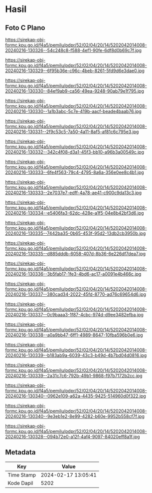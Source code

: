 # Hasil

## Foto C Plano

https://sirekap-obj-formc.kpu.go.id/f4a5/pemilu/pdpr/52/02/04/20/14/5202042014008-20240216-130326--54c248c8-f588-4ef1-90fe-6df8d0b69c7f.jpg

https://sirekap-obj-formc.kpu.go.id/f4a5/pemilu/pdpr/52/02/04/20/14/5202042014008-20240216-130329--6f95b36e-c96c-4beb-8261-5fd9d6e3dae0.jpg

https://sirekap-obj-formc.kpu.go.id/f4a5/pemilu/pdpr/52/02/04/20/14/5202042014008-20240216-130330--84ef9ab9-ca56-49ea-9248-90ab79e1f795.jpg

https://sirekap-obj-formc.kpu.go.id/f4a5/pemilu/pdpr/52/02/04/20/14/5202042014008-20240216-130330--1a1b3abc-5c7e-419b-aacf-beade4baab76.jpg

https://sirekap-obj-formc.kpu.go.id/f4a5/pemilu/pdpr/52/02/04/20/14/5202042014008-20240216-130331--2f9c53c5-7a50-4a11-8af5-af81c6c795e3.jpg

https://sirekap-obj-formc.kpu.go.id/f4a5/pemilu/pdpr/52/02/04/20/14/5202042014008-20240216-130332--342c4f08-d3a1-45f3-bb10-a96b3a00549c.jpg

https://sirekap-obj-formc.kpu.go.id/f4a5/pemilu/pdpr/52/02/04/20/14/5202042014008-20240216-130333--6fe4f563-79c4-4795-8a6a-356e0ee8c4b1.jpg

https://sirekap-obj-formc.kpu.go.id/f4a5/pemilu/pdpr/52/02/04/20/14/5202042014008-20240216-130333--2e7037e7-edff-4a78-ae41-c900c9da13c3.jpg

https://sirekap-obj-formc.kpu.go.id/f4a5/pemilu/pdpr/52/02/04/20/14/5202042014008-20240216-130334--e5406fa3-62dc-428e-a1f5-04e8b42bf3d6.jpg

https://sirekap-obj-formc.kpu.go.id/f4a5/pemilu/pdpr/52/02/04/20/14/5202042014008-20240216-130335--7442ba35-0b65-453f-95d2-13db2cb3950b.jpg

https://sirekap-obj-formc.kpu.go.id/f4a5/pemilu/pdpr/52/02/04/20/14/5202042014008-20240216-130335--d885dddb-6058-407d-8b36-6e226df7dea7.jpg

https://sirekap-obj-formc.kpu.go.id/f4a5/pemilu/pdpr/52/02/04/20/14/5202042014008-20240216-130336--3b5fab17-1fe3-4bd6-ac17-a0091e4b466c.jpg

https://sirekap-obj-formc.kpu.go.id/f4a5/pemilu/pdpr/52/02/04/20/14/5202042014008-20240216-130337--380cad34-2022-45fd-8770-ad76c69654d6.jpg

https://sirekap-obj-formc.kpu.go.id/f4a5/pemilu/pdpr/52/02/04/20/14/5202042014008-20240216-130337--0c9baaa3-1f87-4cbc-974d-d9ee3482efba.jpg

https://sirekap-obj-formc.kpu.go.id/f4a5/pemilu/pdpr/52/02/04/20/14/5202042014008-20240216-130338--a0a9bb47-6ff1-4989-8647-10fba596b0e6.jpg

https://sirekap-obj-formc.kpu.go.id/f4a5/pemilu/pdpr/52/02/04/20/14/5202042014008-20240216-130339--b183ab9a-6039-43c3-b49d-4b7bd04d0816.jpg

https://sirekap-obj-formc.kpu.go.id/f4a5/pemilu/pdpr/52/02/04/20/14/5202042014008-20240216-130339--2a31c7c6-792b-49b1-9868-f97b7172b2cc.jpg

https://sirekap-obj-formc.kpu.go.id/f4a5/pemilu/pdpr/52/02/04/20/14/5202042014008-20240216-130340--0962e109-a62a-4435-9425-514960d0f322.jpg

https://sirekap-obj-formc.kpu.go.id/f4a5/pemilu/pdpr/52/02/04/20/14/5202042014008-20240216-130340--9e3eb1e2-8e99-4282-b60e-9952b558cf7f.jpg

https://sirekap-obj-formc.kpu.go.id/f4a5/pemilu/pdpr/52/02/04/20/14/5202042014008-20240216-130328--094b72e0-a12f-4af4-9097-84020eff8a1f.jpg


## Metadata

| Key        | Value               |
| ---------- | ------------------- |
| Time Stamp | 2024-02-17 13:05:41 |
| Kode Dapil | 5202                |



